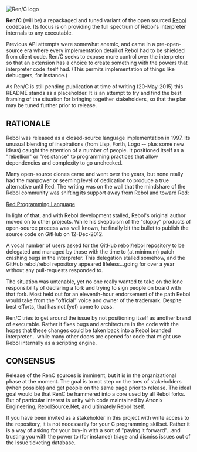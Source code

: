![Ren/C logo](https://raw.githubusercontent.com/metaeducation/ren-c/master/ren-c-logo.png)

**Ren/C** (will be) a repackaged and tuned variant of the open sourced 
[Rebol](http://en.wikipedia.org/wiki/Rebol) codebase.  Its focus is on
providing the full spectrum of Rebol's interpreter internals to any
executable.  

Previous API attempts were somewhat anemic, and came in a pre-open-source 
era where every implementation detail of Rebol had to be shielded from 
client code.  Ren/C seeks to expose more control over the interpreter so
that an extension has a choice to create something with the powers that
interpreter code itself had.  (This permits implementation of things like
debuggers, for instance.)

As Ren/C is still pending publication at time of writing (20-May-2015)
this README stands as a placeholder.  It is an attempt to try and find
the best framing of the situation for bringing together stakeholders,
so that the plan may be tuned further prior to release.

## RATIONALE

Rebol was released as a closed-source language implementation in 
1997.  Its unusual blending of inspirations (from Lisp, Forth, Logo --
plus some new ideas) caught the attention of a number of people.  It
positioned itself as a "rebellion" or "resistance" to programming
practices that allow dependencies and complexity to go unchecked.  

Many open-source clones came and went over the years, but none really
had the manpower or seeming level of dedication to produce a true
alternative until Red.  The writing was on the wall that the mindshare
of the Rebol community was shifting its support away from Rebol and
toward Red:

[Red Programming Language](http://www.red-lang.org/p/contributions.html)

In light of that, and with Rebol development stalled, Rebol's original 
author moved on to other projects.  While his skepticism of the "sloppy"
products of open-source process was well known, he finally bit the
bullet to publish the source code on GitHub on 12-Dec-2012.

A vocal number of users asked for the GitHub rebol/rebol repository to 
be delegated and managed by those with the time to (at minimum) patch 
crashing bugs in the interpreter.  This delegation stalled somehow, and 
the GitHub rebol/rebol repository appeared lifeless...going for over a 
year without any pull-requests responded to.

The situation was untenable, yet no one really wanted to take on the 
lone responsibility of declaring a fork and trying to sign people on
board with that fork.  Most held out for an eleventh-hour endorsement
of the path Rebol would take from the "official" voice and owner of
the trademark.  Despite best efforts, that has not (yet) come to pass.

Ren/C tries to get around the issue by not positioning itself as another
brand of executable.  Rather it fixes bugs and architecture in the code
with the hopes that these changes could be taken back into a Rebol
branded interpreter... while many other doors are opened for code that
might use Rebol internally as a scripting engine.

## CONSENSUS

Release of the RenC sources is imminent, but it is in the organizational 
phase at the moment.  The goal is to not step on the toes of stakeholders
(when possible) and get people on the same page prior to release.  The
ideal goal would be that RenC be hammered into a core used by all Rebol 
forks.  But of particular interest is unity with code maintained by Atronix 
Engineering, RebolSource.Net, and ultimately Rebol itself.

If you have been invited as a stakeholder in this project with write
access to the repository, it is not necessarily for your C programming
skillset.  Rather it is a way of asking for your buy-in with a sort of
"paying it forward"...and trusting you with the power to (for instance) 
triage and dismiss issues out of the Issue ticketing database.
